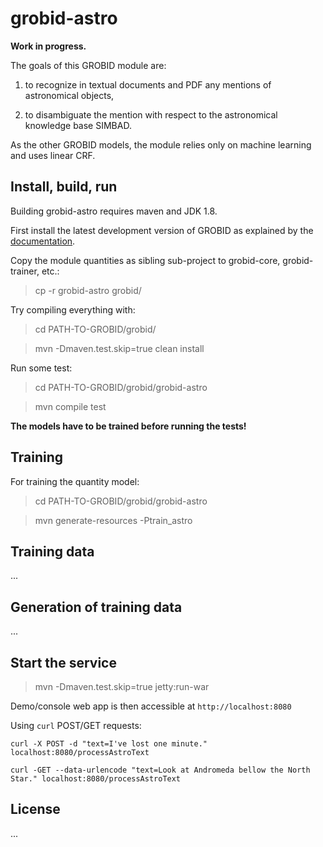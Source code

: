 # grobid-astro

<!--[![License](http://img.shields.io/:license-apache-blue.svg)](http://www.apache.org/licenses/LICENSE-2.0.html) -->

__Work in progress.__

The goals of this GROBID module are: 

1. to recognize in textual documents and PDF any mentions of astronomical objects,  

2. to disambiguate the mention with respect to the astronomical knowledge base SIMBAD. 

As the other GROBID models, the module relies only on machine learning and uses linear CRF. 

## Install, build, run

Building grobid-astro requires maven and JDK 1.8.  

First install the latest development version of GROBID as explained by the [documentation](http://grobid.readthedocs.org).

Copy the module quantities as sibling sub-project to grobid-core, grobid-trainer, etc.:
> cp -r grobid-astro grobid/

Try compiling everything with:
> cd PATH-TO-GROBID/grobid/

> mvn -Dmaven.test.skip=true clean install

Run some test: 
> cd PATH-TO-GROBID/grobid/grobid-astro

> mvn compile test

**The models have to be trained before running the tests!**

## Training

For training the quantity model:
> cd PATH-TO-GROBID/grobid/grobid-astro

> mvn generate-resources -Ptrain_astro

## Training data
 
... 

## Generation of training data

...


## Start the service

> mvn -Dmaven.test.skip=true jetty:run-war

Demo/console web app is then accessible at ```http://localhost:8080```

Using ```curl``` POST/GET requests:


```
curl -X POST -d "text=I've lost one minute." localhost:8080/processAstroText
```

```
curl -GET --data-urlencode "text=Look at Andromeda bellow the North Star." localhost:8080/processAstroText
```

## License

...